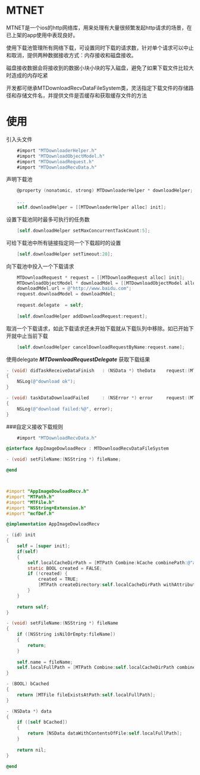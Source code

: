 # MTNET

MTNET是一个ios的http网络库，用来处理有大量很频繁发起http请求的场景，在已上架的app使用中表现良好。

使用下载池管理所有网络下载，可设置同时下载的请求数，针对单个请求可以中止和取消，提供两种数据接收方式：内存接收和磁盘接收。 

磁盘接收数据会将接收到的数据小块小块的写入磁盘，避免了如果下载文件比较大时造成的内存吃紧

开发都可继承MTDownloadRecvDataFileSystem类，灵活指定下载文件的存储路径和存储文件名，并提供文件是否缓存和获取缓存文件的方法


# 使用
引入头文件

```objectivec
	#import "MTDownloaderHelper.h"
	#import "MTDownloadObjectModel.h"
	#import "MTDownloadRequest.h"
	#import "MTDownloadRecvData.h"	
```

声明下载池

```objectivec
	@property (nonatomic, strong) MTDownloaderHelper * downloadHelper;
	
	...
	self.downloadHelper = [[MTDownloaderHelper alloc] init];	
```

设置下载池同时最多可执行的任务数

```objectivec
	[self.downloadHelper setMaxConcurrentTaskCount:5];
```

可给下载池中所有链接指定同一个下载超时的设置

```objectivec
	[self.downloadHelper setTimeout:20];
```

向下载池中投入一个下载请求

```objectivec
	MTDownloadRequest * request = [[MTDownloadRequest alloc] init];
    MTDownloadObjectModel * downloadMdel = [[MTDownloadObjectModel alloc] init];
    downloadMdel.url = @"http://www.baidu.com";
    request.downloadModel = downloadMdel;
    
    request.delegate  = self;
    
    [self.downloadHelper addDownloadRequest:request];
```

取消一个下载请求，如此下载请求还未开始下载就从下载队列中移除。如已开始下开就中止当前下载

```objectivec
	[self.downloadHelper cancelDownloadRequestByName:request.name];
```

使用delegate ***MTDownloadRequestDelegate*** 获取下载结果

```objectivec
- (void) didTaskReceiveDataFinish   : (NSData *) theData    request:(MTDownloadRequest*) request
{
    NSLog(@"download ok");
}

- (void) taskDataDownloadFailed     : (NSError *) error     request:(MTDownloadRequest*) request
{
    NSLog(@"download failed:%@", error);
}
```



###自定义接收下载规则
```objectivec
	#import "MTDownloadRecvData.h"

@interface AppImageDowloadRecv : MTDownloadRecvDataFileSystem

- (void) setFileName:(NSString *) fileName;

@end



#import "AppImageDowloadRecv.h"
#import "MTPath.h"
#import "MTFile.h"
#import "NSString+Extension.h"
#import "mcfDef.h"

@implementation AppImageDowloadRecv

- (id) init
{
    self = [super init];
    if(self)
    {
        self.localCacheDirPath = [MTPath Combine:kCache combinePath:@"appdata"];
        static BOOL created = FALSE;
        if (!created) {
            created = TRUE;
            [MTPath createDirectory:self.localCacheDirPath withAttributes:nil];
        }
    }
    
    return self;
}

- (void) setFileName:(NSString *) fileName
{
    if ([NSString isNilOrEmpty:fileName])
    {
        return;
    }
    
    self.name = fileName;
    self.localFullPath = [MTPath Combine:self.localCacheDirPath combinePath:fileName];
}

- (BOOL) bCached
{
    return [MTFile fileExistsAtPath:self.localFullPath];
}

- (NSData *) data
{
    if ([self bCached])
    {
        return [NSData dataWithContentsOfFile:self.localFullPath];
    }
    
    return nil;
}

@end

```





